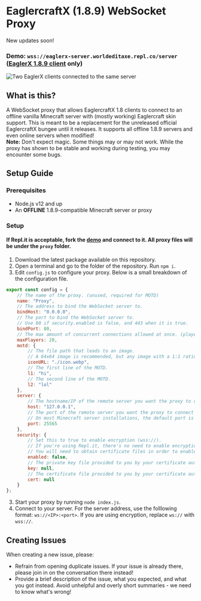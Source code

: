 # EaglercraftX (1.8.9) WebSocket Proxy
New updates soon!
### Demo: `wss://eaglerx-server.worldeditaxe.repl.co/server` ([EaglerX 1.8.9 client](https://web.arch.lol/mc/1.8.8/) only)
![Two EaglerX clients connected to the same server](./assets/demo.png)
## What is this?
A WebSocket proxy that allows EaglercraftX 1.8 clients to connect to an offline vanilla Minecraft server with (mostly working) Eaglercraft skin support. This is meant to be a replacement for the unreleased official EaglercraftX bungee until it releases. It supports all offline 1.8.9 servers and even online servers when modified!  
**Note:** Don't expect magic. Some things may or may not work. While the proxy has shown to be stable and working during testing, you may encounter some bugs.
## Setup Guide
### Prerequisites
* Node.js v12 and up
* An **OFFLINE** 1.8.9-compatible Minecraft server or proxy
### Setup
#### If Repl.it is acceptable, fork the [demo](https://replit.com/@WorldEditAxe/eaglerx-server) and connect to it. All proxy files will be under the `proxy` folder.
1. Download the latest package available on this repository.
2. Open a terminal and go to the folder of the repository. Run `npm i`.
3. Edit `config.js` to configure your proxy. Below is a small breakdown of the configuration file.
```js
export const config = {
    // The name of the proxy. (unused, required for MOTD)
    name: "Proxy",
    // The address to bind the WebSocket server to.
    bindHost: "0.0.0.0",
    // The port to bind the WebSocket server to.
    // Use 80 if security.enabled is false, and 443 when it is true.
    bindPort: 80,
    // The max amount of concurrent connections allowed at once. (player cap)
    maxPlayers: 20,
    motd: {
        // The file path that leads to an image.
        // A 64x64 image is recommended, but any image with a 1:1 ratio will work.
        iconURL: "./icon.webp",
        // The first line of the MOTD.
        l1: "hi",
        // The second line of the MOTD. 
        l2: "lol"
    },
    server: {
        // The hostname/IP of the remote server you want the proxy to connect to.
        host: "127.0.0.1",
        // The port of the remote server you want the proxy to connect to.
        // On most Minecraft server installations, the default port is 25565.
        port: 25565
    },
    security: {
        // Set this to true to enable encryption (wss://).
        // If you're using Repl.it, there's no need to enable encryption as it comes by default on all repls.
        // You will need to obtain certificate files in order to enable encryption.
        enabled: false,
        // The private key file provided to you by your certificate authority.
        key: null,
        // The certificate file provided to you by your certificate authority.
        cert: null
    }
};
```
3. Start your proxy by running `node index.js`.
4. Connect to your server. For the server address, use the folllowing format: `ws://<IP>:<port>`. If you are using encryption, replace `ws://` with `wss://`.
## Creating Issues
When creating a new issue, please:
- Refrain from opening duplicate issues. If your issue is already there, please join in on the conversation there instead!
- Provide a brief description of the issue, what you expected, and what you got instead. Avoid unhelpful and overly short summaries - we need to know what's wrong!

